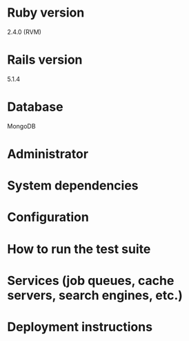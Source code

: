 # Ruby version
2.4.0 (RVM)
# Rails version
5.1.4
# Database
MongoDB
# Administrator

# System dependencies

# Configuration

# How to run the test suite

# Services (job queues, cache servers, search engines, etc.)

# Deployment instructions
